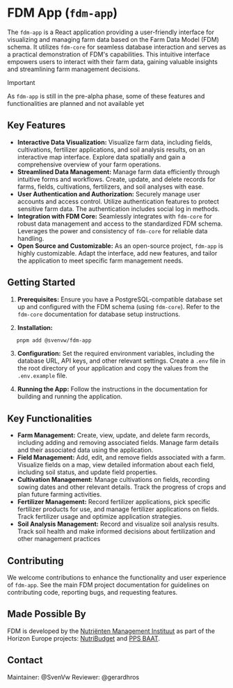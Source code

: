 # FDM App (`fdm-app`)

The `fdm-app` is a React application providing a user-friendly interface for visualizing and managing farm data based on the Farm Data Model (FDM) schema. It utilizes `fdm-core` for seamless database interaction and serves as a practical demonstration of FDM's capabilities.  This intuitive interface empowers users to interact with their farm data, gaining valuable insights and streamlining farm management decisions.

> [!IMPORTANT]  
> As `fdm-app` is still in the pre-alpha phase, some of these features and functionalities are planned and not available yet

## Key Features

* **Interactive Data Visualization:**  Visualize farm data, including fields, cultivations, fertilizer applications, and soil analysis results, on an interactive map interface. Explore data spatially and gain a comprehensive overview of your farm operations.
* **Streamlined Data Management:**  Manage farm data efficiently through intuitive forms and workflows. Create, update, and delete records for farms, fields, cultivations, fertilizers, and soil analyses with ease.
* **User Authentication and Authorization:** Securely manage user accounts and access control.  Utilize authentication features to protect sensitive farm data. The authentication includes social log in methods.
* **Integration with FDM Core:**  Seamlessly integrates with `fdm-core` for robust data management and access to the standardized FDM schema. Leverages the power and consistency of `fdm-core` for reliable data handling.
* **Open Source and Customizable:**  As an open-source project, `fdm-app` is highly customizable. Adapt the interface, add new features, and tailor the application to meet specific farm management needs.

## Getting Started

1. **Prerequisites:** Ensure you have a PostgreSQL-compatible database set up and configured with the FDM schema (using `fdm-core`). Refer to the `fdm-core` documentation for database setup instructions.

2. **Installation:**

```bash
   pnpm add @svenvw/fdm-app
```

3. **Configuration:** Set the required environment variables, including the database URL, API keys, and other relevant settings. Create a `.env` file in the root directory of your application and copy the values from the `.env.example` file.

4. **Running the App:** Follow the instructions in the documentation for building and running the application.

## Key Functionalities
* **Farm Management:** Create, view, update, and delete farm records, including adding and removing associated fields. Manage farm details and their associated data using the application.
* **Field Management:** Add, edit, and remove fields associated with a farm. Visualize fields on a map, view detailed information about each field, including soil status, and update field properties.
* **Cultivation Management:** Manage cultivations on fields, recording sowing dates and other relevant details. Track the progress of crops and plan future farming activities.
* **Fertilizer Management:** Record fertilizer applications, pick specific fertilizer products for use, and manage fertilizer applications on fields. Track fertilizer usage and optimize application strategies.
* **Soil Analysis Management:** Record and visualize soil analysis results. Track soil health and make informed decisions about fertilization and other management practices

## Contributing
We welcome contributions to enhance the functionality and user experience of `fdm-app`. See the main FDM project documentation for guidelines on contributing code, reporting bugs, and requesting features.

## Made Possible By

FDM is developed by the [Nutriënten Management Instituut](https://www.nmi-agro.nl/) as part of the Horizon Europe projects: [NutriBudget](https://www.nutribudget.eu/) and [PPS BAAT](https://www.handboekbodemenbemesting.nl/nl/handboekbodemenbemesting/pps-baat.htm).


## Contact

Maintainer: @SvenVw
Reviewer: @gerardhros
